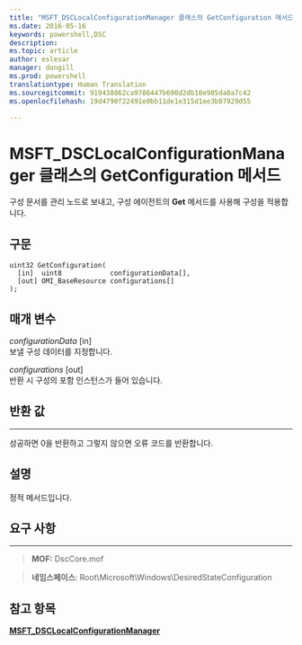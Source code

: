 ```yaml
---
title: "MSFT_DSCLocalConfigurationManager 클래스의 GetConfiguration 메서드"
ms.date: 2016-05-16
keywords: powershell,DSC
description: 
ms.topic: article
author: eslesar
manager: dongill
ms.prod: powershell
translationtype: Human Translation
ms.sourcegitcommit: 919438862ca9786447b690d2db10e905da0a7c42
ms.openlocfilehash: 19d4790f22491e0bb11de1e315d1ee3b07929d55

---
```


# MSFT_DSCLocalConfigurationManager 클래스의 GetConfiguration 메서드

구성 문서를 관리 노드로 보내고, 구성 에이전트의 **Get** 메서드를 사용해 구성을 적용합니다.

구문
------

```mof
uint32 GetConfiguration(
  [in]  uint8            configurationData[],
  [out] OMI_BaseResource configurations[]
);
```

매개 변수
----------

*configurationData* \[in\]  
보낼 구성 데이터를 지정합니다.

*configurations* \[out\]  
반환 시 구성의 포함 인스턴스가 들어 있습니다.

## 반환 값
------------

성공하면 0을 반환하고 그렇지 않으면 오류 코드를 반환합니다.

## 설명

정적 메서드입니다.

## 요구 사항
------------
>**MOF:** DscCore.mof

>**네임스페이스**: Root\Microsoft\Windows\DesiredStateConfiguration


## 참고 항목


[**MSFT_DSCLocalConfigurationManager**](msft-dsclocalconfigurationmanager.md)
 

 






<!--HONumber=Aug16_HO3-->



